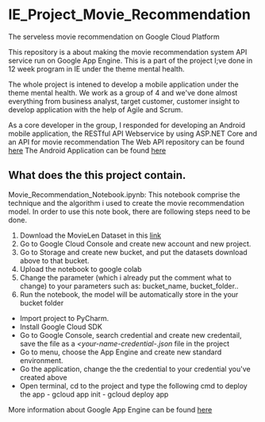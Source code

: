 # IE_Project_Movie_Recommendation
The serveless movie recommendation on Google Cloud Platform

This repository is a about making the movie recommendation system API service run on Google App Engine. This is a part of the project I;ve done in 12 week program in IE under the theme mental health.

The whole project is intened to develop a mobile application under the theme mental health. We work as a group of 4 and we've done almost everything from business analyst, target customer, customer insight to develop application with the help of Agile and Scrum.

As a core developer in the group, I responded for developing an Android mobile application, the RESTful API Webservice by using ASP.NET Core and an API for movie recommendation
The Web API repository can be found [here](https://github.com/nguyenkien1402/IE_Project_WebAPI)
The Android Application can be found [here](https://github.com/nguyenkien1402/IE_Project_AndroidApp)

## What does the this project contain.

Movie_Recommendation_Notebook.ipynb: This notebook comprise the technique and the algorithm i used to create the movie recommendation model. In order to use this note book, there are following steps need to be done.
  1.  Download the MovieLen Dataset in this [link](https://grouplens.org/datasets/movielens/)
  2.  Go to Google Cloud Console and create new account and new project.
  3.  Go to Storage and create new bucket, and put the datasets download above to that bucket.
  4.  Upload the notebook to google colab
  5.  Change the parameter (which i already put the comment what to change) to your parameters such as: bucket_name, bucket_folder..
  6.  Run the notebook, the model will be automatically store in the your bucket folder
  
  
- Import project to PyCharm.
- Install Google Cloud SDK
- Go to Google Console, search credential and create new credentail, save the file as a *<your-name-credential-.json* file in the project
- Go to menu, choose the App Engine and create new standard environment.
- Go the application, change the the credential to your credential you've created above
- Open terminal, cd to the project and type the following cmd to deploy the app
        -   gcloud app init
        -   gcloud deploy app
        
 More information about Google App Engine can be found [here](https://cloud.google.com/appengine/)
